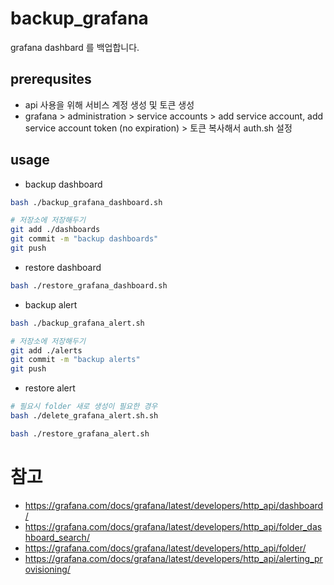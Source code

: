 # backup_grafana

grafana dashbard 를 백업합니다.

## prerequsites

- api 사용을 위해 서비스 계정 생성 및 토큰 생성
- grafana > administration > service accounts > add service account, add service account token (no expiration) > 토큰 복사해서 auth.sh 설정

## usage

- backup dashboard

```bash
bash ./backup_grafana_dashboard.sh

# 저장소에 저장해두기
git add ./dashboards
git commit -m "backup dashboards"
git push
```

- restore dashboard

```bash
bash ./restore_grafana_dashboard.sh
```

- backup alert

```bash
bash ./backup_grafana_alert.sh

# 저장소에 저장해두기
git add ./alerts
git commit -m "backup alerts"
git push
```

- restore alert

```bash
# 필요시 folder 새로 생성이 필요한 경우
bash ./delete_grafana_alert.sh.sh

bash ./restore_grafana_alert.sh
```

# 참고

- https://grafana.com/docs/grafana/latest/developers/http_api/dashboard/
- https://grafana.com/docs/grafana/latest/developers/http_api/folder_dashboard_search/
- https://grafana.com/docs/grafana/latest/developers/http_api/folder/
- https://grafana.com/docs/grafana/latest/developers/http_api/alerting_provisioning/

